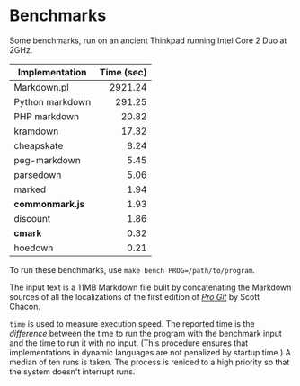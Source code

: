# Benchmarks

Some benchmarks, run on an ancient Thinkpad running Intel Core 2 Duo at 2GHz.

|Implementation     |  Time (sec)|
|-------------------|-----------:|
| Markdown.pl       | 2921.24    |
| Python markdown   |  291.25    |
| PHP markdown      |   20.82    |
| kramdown          |   17.32    |
| cheapskate        |    8.24    |
| peg-markdown      |    5.45    |
| parsedown         |    5.06    |
| marked            |    1.94    |
| **commonmark.js** |    1.93    |
| discount          |    1.86    |
| **cmark**         |    0.32    |
| hoedown           |    0.21    |

To run these benchmarks, use `make bench PROG=/path/to/program`.

The input text is a 11MB Markdown file built by concatenating the
Markdown sources of all the localizations of the first edition of
[*Pro Git*](https://github.com/progit/progit/tree/master/en) by Scott Chacon.

`time` is used to measure execution speed.  The reported
time is the *difference* between the time to run the program
with the benchmark input and the time to run it with no input.
(This procedure ensures that implementations in dynamic languages are
not penalized by startup time.) A median of ten runs is taken.  The
process is reniced to a high priority so that the system doesn't
interrupt runs.
